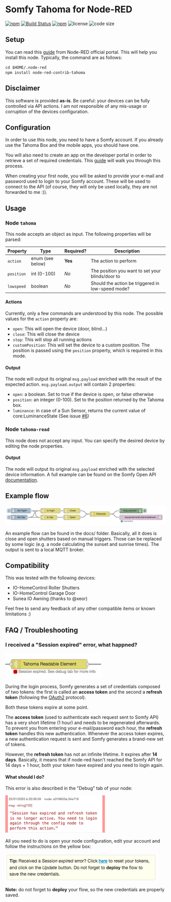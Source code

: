 # Somfy Tahoma for Node-RED

[![npm](https://img.shields.io/npm/v/node-red-contrib-tahoma.svg)](https://www.npmjs.com/package/node-red-contrib-tahoma)
[![Build Status](https://travis-ci.org/nikkow/node-red-contrib-tahoma.svg?branch=develop-v2)](https://travis-ci.org/nikkow/node-red-contrib-tahoma)
[![npm](https://img.shields.io/npm/dt/node-red-contrib-tahoma.svg)](https://www.npmjs.com/package/node-red-contrib-tahoma)
![license](https://img.shields.io/github/license/nikkow/node-red-contrib-tahoma.svg)
![code size](https://img.shields.io/github/languages/code-size/nikkow/node-red-contrib-tahoma)

## Setup

You can read this [guide](https://nodered.org/docs/getting-started/adding-nodes) from Node-RED official portal. This will help you install this node. Typically, the command are as follows:

	cd $HOME/.node-red
	npm install node-red-contrib-tahoma 

## Disclaimer
This software is provided **as-is**. Be careful: your devices can be fully controlled via API actions. I am not responsible of any mis-usage or corruption of the devices configuration.

## Configuration

In order to use this node, you need to have a Somfy account. If you already use the Tahoma Box and the mobile apps, you should have one.

You will also need to create an app on the developer portal in order to retrieve a set of required credentials. This [guide](https://github.com/nikkow/node-red-contrib-tahoma/wiki/How-to-create-an-Somfy-Open-API-app%3F) will walk you through this process.

When creating your first node, you will be asked to provide your e-mail and password used to login to your Somfy account. These will be used to connect to the API (of course, they will only be used locally, they are not forwarded to me :)).

## Usage

### Node `tahoma`

This node accepts an object as input. The following properties will be parsed:

| Property | Type | Required? | Description |
| -------- | ---- | --------- | ----------- |
| `action` | enum (see below) | **Yes** | The action to perform |
| `position` | int (0-100) | *No* | The position you want to set your blinds/door to |
| `lowspeed` | boolean | *No* | Should the action be triggered in low-speed mode? |

#### Actions

Currently, only a few commands are understood by this node. The possible values for the `action` property are:

* `open`: This will open the device (door, blind...)
* `close`: This will close the device
* `stop`: This will stop all running actions
* `customPosition`: This will set the device to a custom position. The position is passed using the `position` property, which is required in this mode.

#### Output

The node will output its original `msg.payload` enriched with the result of the expected action. `msg.payload.output` will contain 2 properties:

* `open`: a boolean. Set to true if the device is open, or false otherwise
* `position`: an integer (0-100). Set to the position returned by the Tahoma box.
* `luminance`: in case of a Sun Sensor, returns the current value of core:LuminanceState (See issue [#6](https://github.com/nikkow/node-red-contrib-tahoma/issues/6))

### Node `tahoma-read`

This node does not accept any input. You can specify the desired device by editing the node properties.

#### Output

The node will output its original `msg.payload` enriched with the selected device information. A full example can be found on the Somfy Open API [documentation](https://developer.somfy.com/somfy-open-api/apis/get/site/%7BsiteId%7D/device).

## Example flow

![Example Flow](docs/images/example-flow.png)

An example flow can be found in the docs/ folder. Basically, all it does is close and open shutters based on manual triggers. Those can be replaced by some logic (e.g. a node calculating the sunset and sunrise times). The output is sent to a local MQTT broker. 

## Compatibility

This was tested with the following devices:

* IO-HomeControl Roller Shutters
* IO-HomeControl Garage Door
* Sunea IO Awning (thanks to @xeor)

Feel free to send any feedback of any other compatible items or known limitations :)

## FAQ / Troubleshooting

### I received a "Session expired" error, what happned?

![Session expired error](docs/images/ts-session-expired-node.png) 

During the login process, Somfy generates a set of credentials composed of two tokens: the first is called an **access token** and the second a **refresh token** (following the [OAuth2](https://oauth.net/2/) protocol). 

Both these tokens expire at some point. 

The **access token** (used to authenticate each request sent to Somfy API) has a very short lifetime (1 hour) and needs to be regenerated afterwards. To prevent you from entering your e-mail/password each hour, the **refresh token** handles this new authentication. Whenever the access token expires, a new authentication request is sent and Somfy generates a brand-new set of tokens.

However, the **refresh token** has not an infinite lifetime. It expires after **14 days**. Basically, it means that if node-red hasn't reached the Somfy API for 14 days + 1 hour, both your token have expired and you need to login again. 

#### What should I do?

This error is also described in the "Debug" tab of your node:

![Session expired error](docs/images/ts-session-expired-log.png) 

All you need to do is open your node configuration, edit your account and follow the instructions on the yellow box:

![Yellow box](docs/images/ts-session-expires-tip.png)

**Note:** do not forget to **deploy** your flow, so the new credentials are properly saved. 
